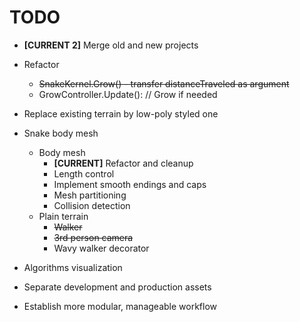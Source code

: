 # TODO
- **[CURRENT 2]** Merge old and new projects
- Refactor
    - ~~SnakeKernel.Grow() - transfer distanceTraveled as argument~~
    - GrowController.Update(): // Grow if needed

- Replace existing terrain by low-poly styled one

- Snake body mesh
    - Body mesh
        - **[CURRENT]** Refactor and cleanup
        - Length control
        - Implement smooth endings and caps
        - Mesh partitioning
        - Collision detection
    - Plain terrain
        - ~~Walker~~
        - ~~3rd person camera~~
        - Wavy walker decorator

- Algorithms visualization
- Separate development and production assets
- Establish more modular, manageable workflow
